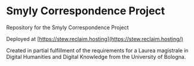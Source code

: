 # Smyly Correspondence Project
Repository for the Smyly Correspondence Project

Deployed at [https://stew.reclaim.hosting](https://stew.reclaim.hosting/)

Created in partial fulfillment of the requirements for a Laurea magistrale in Digital Humanities and Digital Knowledge from the University of Bologna.
